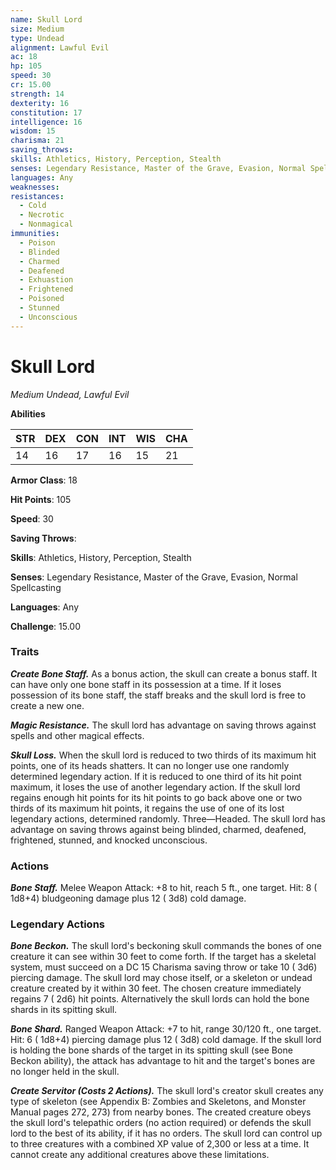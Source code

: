```yaml
---
name: Skull Lord
size: Medium
type: Undead
alignment: Lawful Evil
ac: 18
hp: 105
speed: 30
cr: 15.00
strength: 14
dexterity: 16
constitution: 17
intelligence: 16
wisdom: 15
charisma: 21
saving_throws: 
skills: Athletics, History, Perception, Stealth
senses: Legendary Resistance, Master of the Grave, Evasion, Normal Spellcasting
languages: Any
weaknesses:
resistances:
  - Cold
  - Necrotic
  - Nonmagical
immunities:
  - Poison
  - Blinded
  - Charmed
  - Deafened
  - Exhuastion
  - Frightened
  - Poisoned
  - Stunned
  - Unconscious
---
```


# Skull Lord

*Medium Undead, Lawful Evil*

**Abilities**

| STR | DEX | CON | INT | WIS | CHA |
| --- | --- | --- | --- | --- | --- |
| 14 | 16 | 17 | 16 | 15 | 21 |

**Armor Class**: 18

**Hit Points**: 105

**Speed**: 30

**Saving Throws**: 

**Skills**: Athletics, History, Perception, Stealth

**Senses**: Legendary Resistance, Master of the Grave, Evasion, Normal Spellcasting

**Languages**: Any

**Challenge**: 15.00


### Traits
***Create Bone Staff.*** As a bonus action, the skull can create a bonus staff. It can have only one bone staff in its possession at a time. If it loses possession of its bone staff, the staff breaks and the skull lord is free to create a new one.

***Magic Resistance.*** The skull lord has advantage on saving throws against spells and other magical effects.

***Skull Loss.*** When the skull lord is reduced to two thirds of its maximum hit points, one of its heads shatters. It can no longer use one randomly determined legendary action. If it is reduced to one third of its hit point maximum, it loses the use of another legendary action. If the skull lord regains enough hit points for its hit points to go back above one or two thirds of its maximum hit points, it regains the use of one of its lost legendary actions, determined randomly. Three—Headed. The skull lord has advantage on saving throws against being blinded, charmed, deafened, frightened, stunned, and knocked unconscious.


### Actions
***Bone Staff.*** Melee Weapon Attack:  +8 to hit, reach 5 ft., one target. Hit: 8 ( 1d8+4) bludgeoning damage plus 12 ( 3d8) cold damage.


### Legendary Actions
***Bone Beckon.*** The skull lord's beckoning skull commands the bones of one creature it can see within 30 feet to come forth. If the target has a skeletal system, must succeed on a DC 15 Charisma saving throw or take 10 ( 3d6) piercing damage. The skull lord may chose itself, or a skeleton or undead creature created by it within 30 feet. The chosen creature immediately regains 7 ( 2d6) hit points. Alternatively the skull lords can hold the bone shards in its spitting skull.

***Bone Shard.*** Ranged Weapon Attack:  +7 to hit, range 30/120 ft., one target. Hit: 6 ( 1d8+4) piercing damage plus 12 ( 3d8) cold damage. If the skull lord is holding the bone shards of the target in its spitting skull (see Bone Beckon ability), the attack has advantage to hit and the target's bones are no longer held in the skull.

***Create Servitor (Costs 2 Actions).*** The skull lord's creator skull creates any type of skeleton (see Appendix B: Zombies and Skeletons, and Monster Manual pages 272, 273) from nearby bones. The created creature obeys the skull lord's telepathic orders (no action required) or defends the skull lord to the best of its ability, if it has no orders. The skull lord can control up to three creatures with a combined XP value of 2,300 or less at a time. It cannot create any additional creatures above these limitations.

